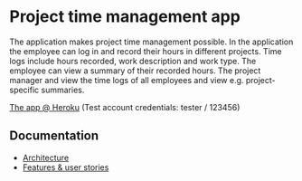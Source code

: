 # Project time management app
The application makes project time management possible. In the application the employee can log in and record their hours in different projects. Time logs include hours recorded, work description and work type. The employee can view a summary of their recorded hours. The project manager and view the time logs of all employees and view e.g. project-specific summaries.

[The app @ Heroku](https://project-time-mgmt.herokuapp.com/) (Test account credentials: tester / 123456)

## Documentation
* [Architecture](https://github.com/emmalait/project-time-mgmt/blob/master/documentation/architecture.md)
* [Features & user stories](https://github.com/emmalait/project-time-mgmt/blob/master/documentation/features.md)
